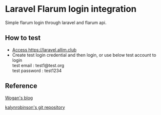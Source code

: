 <h1>Laravel Flarum login integration</h1>
   <p>Simple flarum login through laravel and flarum api.</p>
   <h2>How to test</h2>
   <ul>
      <li><a href="https://laravel.allim.club">Access https://laravel.allim.club</a></li>
      <li>Create test login credential and then login, or use below test account to login</li>
      test email : test1@test.org
      <br>
      test password : test1234
   </ul>
   <h2>Reference</h2>
      <p><a href="https://wogan.blog/2017/02/12/integrating-laravel-and-flarum/">Wogan's blog</a></p>
      <p><a href="https://github.com/kalynrobinson/flarum-laravel-integration">kalynrobinson's git repository</a></p>
